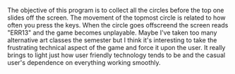 The objective of this program is to collect all the circles before the top one slides off the screen. The movement of the topmost circle is related to how often you press the keys. When the circle goes offscreend the screen reads "ERR13" and the game becomes unplayable. Maybe I've taken too many alternative art classes the semester but I think it's interesting to take the frustrating technical aspect of the game and force it upon the user. It really brings to light just how user friendly technology tends to be and the casual user's dependence on everything working smoothly.